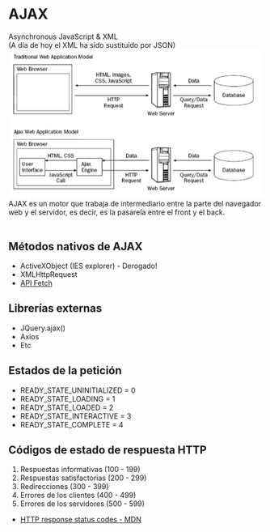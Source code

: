# AJAX
Asynchronous JavaScript & XML
<br>
(A día de hoy el XML ha sido sustituido por JSON)
<br>
![Diagrama de AJAX](Esquema_AJAX.png)
<br>
AJAX es un motor que trabaja de intermediario entre la parte del navegador web y el servidor, es decir, es la pasarela entre el front y el back.
<br>
<br>

## Métodos nativos de AJAX
* ActiveXObject (IES explorer) - Derogado!
* XMLHttpRequest
* [API Fetch](https://developer.mozilla.org/en-US/docs/Web/API/Fetch_API)

## Librerías externas
* JQuery.ajax()
* Axios
* Etc

## Estados de la petición
* READY_STATE_UNINITIALIZED = 0
* READY_STATE_LOADING = 1
* READY_STATE_LOADED = 2
* READY_STATE_INTERACTIVE = 3
* READY_STATE_COMPLETE = 4

## Códigos de estado de respuesta HTTP
1. Respuestas informativas (100 - 199)
2. Respuestas satisfactorias (200 - 299)
3. Redirecciones (300 - 399)
4. Errores de los clientes (400 - 499)
5. Errores de los servidores (500 - 599)
* [HTTP response status codes - MDN](https://developer.mozilla.org/en-US/docs/Web/HTTP/Status)

<br>
